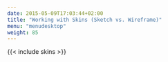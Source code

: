 ```yaml
---
date: 2015-05-09T17:03:44+02:00
title: "Working with Skins (Sketch vs. Wireframe)"
menu: "menudesktop"
weight: 85
---
```


{{< include skins >}}